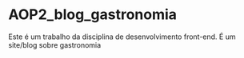 # AOP2_blog_gastronomia
Este é um trabalho da disciplina de desenvolvimento front-end. É um site/blog sobre gastronomia
